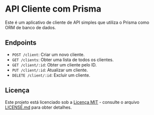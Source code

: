# API Cliente com Prisma

Este é um aplicativo de cliente de API simples que utiliza o Prisma como ORM de banco de dados.

## Endpoints

- `POST /client`: Criar um novo cliente.
- `GET /clients`: Obter uma lista de todos os clientes.
- `GET /client/:id`: Obter um cliente pelo ID.
- `PUT /client/:id`: Atualizar um cliente.
- `DELETE /client/:id`: Excluir um cliente.

## Licença

Este projeto está licenciado sob a [Licença MIT](LICENSE.md) - consulte o arquivo [LICENSE.md](LICENSE.md) para obter detalhes.
